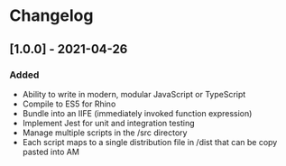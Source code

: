 # Changelog

## [1.0.0] - 2021-04-26

### Added

- Ability to write in modern, modular JavaScript or TypeScript
- Compile to ES5 for Rhino
- Bundle into an IIFE (immediately invoked function expression)
- Implement Jest for unit and integration testing
- Manage multiple scripts in the /src directory
- Each script maps to a single distribution file in /dist that can be copy pasted into AM
